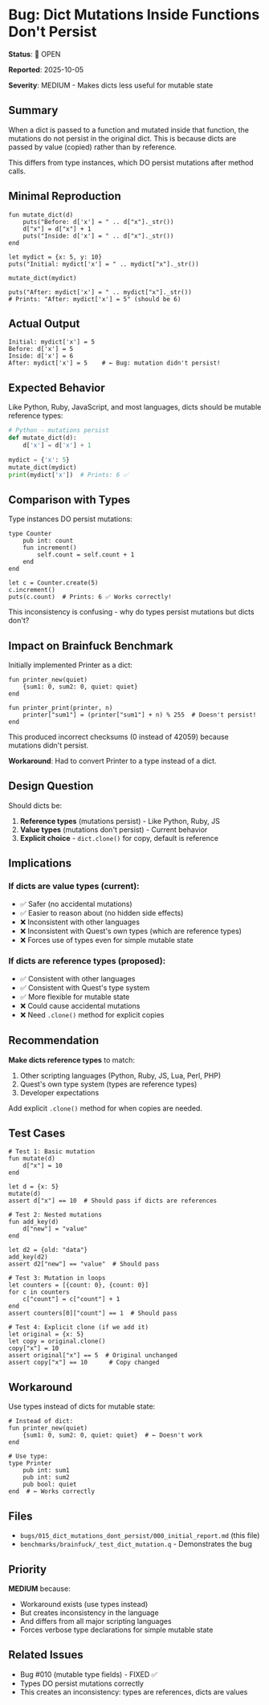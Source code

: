 # Bug: Dict Mutations Inside Functions Don't Persist

**Status**: 🔴 OPEN

**Reported**: 2025-10-05

**Severity**: MEDIUM - Makes dicts less useful for mutable state

## Summary

When a dict is passed to a function and mutated inside that function, the mutations do not persist in the original dict. This is because dicts are passed by value (copied) rather than by reference.

This differs from type instances, which DO persist mutations after method calls.

## Minimal Reproduction

```quest
fun mutate_dict(d)
    puts("Before: d['x'] = " .. d["x"]._str())
    d["x"] = d["x"] + 1
    puts("Inside: d['x'] = " .. d["x"]._str())
end

let mydict = {x: 5, y: 10}
puts("Initial: mydict['x'] = " .. mydict["x"]._str())

mutate_dict(mydict)

puts("After: mydict['x'] = " .. mydict["x"]._str())
# Prints: "After: mydict['x'] = 5" (should be 6)
```

## Actual Output

```
Initial: mydict['x'] = 5
Before: d['x'] = 5
Inside: d['x'] = 6
After: mydict['x'] = 5    # ← Bug: mutation didn't persist!
```

## Expected Behavior

Like Python, Ruby, JavaScript, and most languages, dicts should be mutable reference types:

```python
# Python - mutations persist
def mutate_dict(d):
    d['x'] = d['x'] + 1

mydict = {'x': 5}
mutate_dict(mydict)
print(mydict['x'])  # Prints: 6 ✅
```

## Comparison with Types

Type instances DO persist mutations:

```quest
type Counter
    pub int: count
    fun increment()
        self.count = self.count + 1
    end
end

let c = Counter.create(5)
c.increment()
puts(c.count)  # Prints: 6 ✅ Works correctly!
```

This inconsistency is confusing - why do types persist mutations but dicts don't?

## Impact on Brainfuck Benchmark

Initially implemented Printer as a dict:

```quest
fun printer_new(quiet)
    {sum1: 0, sum2: 0, quiet: quiet}
end

fun printer_print(printer, n)
    printer["sum1"] = (printer["sum1"] + n) % 255  # Doesn't persist!
end
```

This produced incorrect checksums (0 instead of 42059) because mutations didn't persist.

**Workaround**: Had to convert Printer to a type instead of a dict.

## Design Question

Should dicts be:
1. **Reference types** (mutations persist) - Like Python, Ruby, JS
2. **Value types** (mutations don't persist) - Current behavior
3. **Explicit choice** - `dict.clone()` for copy, default is reference

## Implications

### If dicts are value types (current):
- ✅ Safer (no accidental mutations)
- ✅ Easier to reason about (no hidden side effects)
- ❌ Inconsistent with other languages
- ❌ Inconsistent with Quest's own types (which are reference types)
- ❌ Forces use of types even for simple mutable state

### If dicts are reference types (proposed):
- ✅ Consistent with other languages
- ✅ Consistent with Quest's type system
- ✅ More flexible for mutable state
- ❌ Could cause accidental mutations
- ❌ Need `.clone()` method for explicit copies

## Recommendation

**Make dicts reference types** to match:
1. Other scripting languages (Python, Ruby, JS, Lua, Perl, PHP)
2. Quest's own type system (types are reference types)
3. Developer expectations

Add explicit `.clone()` method for when copies are needed.

## Test Cases

```quest
# Test 1: Basic mutation
fun mutate(d)
    d["x"] = 10
end

let d = {x: 5}
mutate(d)
assert d["x"] == 10  # Should pass if dicts are references

# Test 2: Nested mutations
fun add_key(d)
    d["new"] = "value"
end

let d2 = {old: "data"}
add_key(d2)
assert d2["new"] == "value"  # Should pass

# Test 3: Mutation in loops
let counters = [{count: 0}, {count: 0}]
for c in counters
    c["count"] = c["count"] + 1
end
assert counters[0]["count"] == 1  # Should pass

# Test 4: Explicit clone (if we add it)
let original = {x: 5}
let copy = original.clone()
copy["x"] = 10
assert original["x"] == 5  # Original unchanged
assert copy["x"] == 10      # Copy changed
```

## Workaround

Use types instead of dicts for mutable state:

```quest
# Instead of dict:
fun printer_new(quiet)
    {sum1: 0, sum2: 0, quiet: quiet}  # ← Doesn't work
end

# Use type:
type Printer
    pub int: sum1
    pub int: sum2
    pub bool: quiet
end  # ← Works correctly
```

## Files

- `bugs/015_dict_mutations_dont_persist/000_initial_report.md` (this file)
- `benchmarks/brainfuck/_test_dict_mutation.q` - Demonstrates the bug

## Priority

**MEDIUM** because:
- Workaround exists (use types instead)
- But creates inconsistency in the language
- And differs from all major scripting languages
- Forces verbose type declarations for simple mutable state

## Related Issues

- Bug #010 (mutable type fields) - FIXED ✅
- Types DO persist mutations correctly
- This creates an inconsistency: types are references, dicts are values
